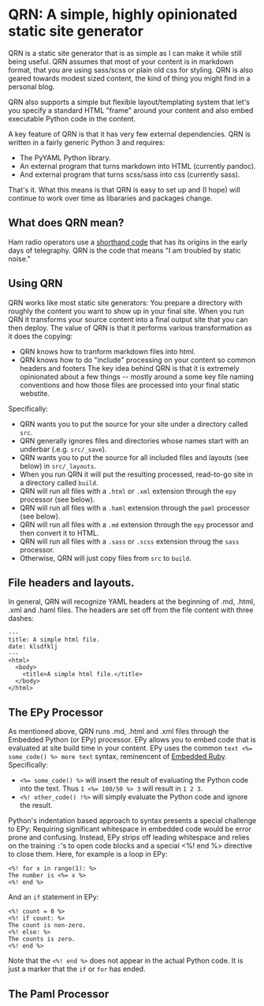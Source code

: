 # QRN: A simple, highly opinionated static site generator

QRN is a static site generator that is as simple as I can make
it while still being useful. QRN assumes that most of your content
is in markdown format, that you are using sass/scss or plain old css
for styling. QRN is also geared towards modest sized content, the
kind of thing you might find in a personal blog.

QRN also supports a simple but flexible layout/templating system
that let's you specify a standard HTML "frame" around your content
and also embed executable Python code in the content.

A key feature of QRN is that it has very few external dependencies.
QRN is written in a fairly generic Python 3 and requires:

* The PyYAML Python library.
* An external program that turns markdown into HTML (currently pandoc).
* And external program that turns scss/sass into css (currently sass).

That's it. What this means is that QRN is easy to set up and
(I hope) will continue to work over time as libararies and packages
change.

## What does QRN mean?

Ham radio operators use a [shorthand code](https://fieldradio.org/ham-radio-q-codes)
that has its origins in the early days of telegraphy. QRN is the code that means
"I am troubled by static noise."

## Using QRN

QRN works like most static site generators: You prepare a directory with
roughly the content you want to show up in your final site. When you run
QRN it transforms your source content into a final output site that you can
then deploy. The value of QRN is that it performs various transformation as
it does the copying:

* QRN knows how to tranform markdown files into html.
* QRN knows how to do "include" processing on your content so 
common headers and footers
The key idea behind QRN is that it is extremely opinionated about a few
things -- mostly around a some key file naming conventions and how those
files are processed into your final static webstite.

Specifically: 

* QRN wants you to put the source for your site under a directory called `src`.
* QRN generally ignores files and directories whose names start with an underbar (.e.g. `src/_save`).
* QRN wants you to put the source for all included files and layouts (see below) in `src/_layouts`.
* When you run QRN it will put the resulting processed, read-to-go site in a directory called `build`.
* QRN will run all files with a `.html` or `.xml` extension through the `epy` processor (see below).
* QRN will run all files with a `.haml` extension through the `paml` processor (see below).
* QRN will run all files with a `.md` extension through the `epy` processor and then convert it to HTML. 
* QRN will run all files with a `.sass` or `.scss` extension throug the `sass` processor.
* Otherwise, QRN will just copy files from `src` to `build`.

## File headers and layouts.

In general, QRN will recognize YAML headers at the beginning of .md, .html, .xml and .haml files. The headers
are set off from the file content with three dashes:

```
---
title: A simple html file.
date: klsdfklj
---
<html>
  <body>
    <title>A simple html file.</title>
  </body>
</html>
```

## The EPy Processor

As mentioned above, QRN runs .md, .html and .xml files through the Embedded Python (or EPy) processor.
EPy allows you to embed code that is evaluated at site build time in your content. 
EPy uses the common `text <%= some_code() %> more text` syntax, reminencent of
[Embedded Ruby](https://en.wikipedia.org/wiki/ERuby). Specifically:

* `<%= some_code() %>` will insert the result of evaluating the Python code into the text. Thus `1 <%= 100/50 %> 3`
will result in `1 2 3`.
* `<%! other_code() !%>` will simply evaluate the Python code and ignore the result.

Python's indentation based approach to syntax presents a special challenge to EPy: Requiring significant whitespace
in embedded code would be error prone and confusing. Instead, EPy strips off leading whitespace and relies on the
training `:`'s to open code blocks and a special <%! end %> directive to  close them. Here, for example is a
loop in EPy:

```
<%! for x in range(1): %>
The number is <%= x %>
<%! end %>
```

And an `if` statement in EPy:

```
<%! count = 0 %>
<%! if count: %>
The count is non-zero.
<%! else: %>
The counts is zero.
<%! end %>
```

Note that the `<%! end %>` does not appear in the actual Python code. It
is just a marker that the `if` or `for` has ended.

## The Paml Processor
